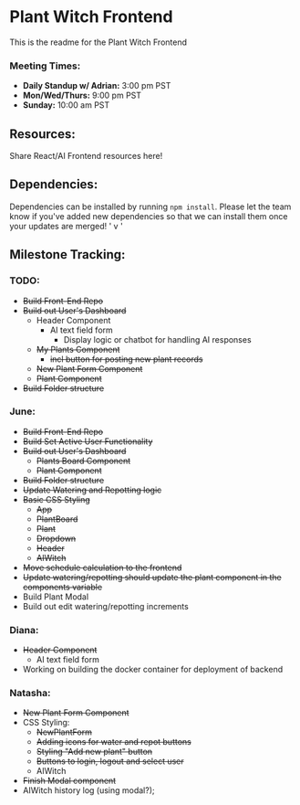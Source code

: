 # Plant Witch Frontend
This is the readme for the Plant Witch Frontend <br>

### Meeting Times:

* **Daily Standup w/ Adrian:** 3:00 pm PST
* **Mon/Wed/Thurs:** 9:00 pm PST
* **Sunday:** 10:00 am PST
## Resources:
Share React/AI Frontend resources here!

## Dependencies:
Dependencies can be installed by running `npm install`. Please let the team know if you've added new dependencies so that we can install them once your updates are merged! ' v  '

## Milestone Tracking:
### TODO:
- ~~Build Front-End Repo~~
- ~~Build out User's Dashboard~~
  - Header Component
    - AI text field form
      - Display logic or chatbot for handling AI responses
  - ~~My Plants Component~~
    - ~~incl button for posting new plant records~~
  - ~~New Plant Form Component~~
  - ~~Plant Component~~
- ~~Build Folder structure~~

### June:

- ~~Build Front-End Repo~~
- ~~Build Set Active User Functionality~~
- ~~Build out User's Dashboard~~
  - ~~Plants Board Component~~
  - ~~Plant Component~~
- ~~Build Folder structure~~
- ~~Update Watering and Repotting logic~~
- ~~Basic CSS Styling~~
  - ~~App~~
  - ~~PlantBoard~~
  - ~~Plant~~
  - ~~Dropdown~~
  - ~~Header~~
  - ~~AIWitch~~
- ~~Move schedule calculation to the frontend~~
- ~~Update watering/repotting should update the plant component in the components variable~~
- Build Plant Modal
- Build out edit watering/repotting increments

### Diana:
- ~~Header Component~~
  - AI text field form
- Working on building the docker container for deployment of backend

### Natasha:

- ~~New Plant Form Component~~
- CSS Styling:
  - ~~NewPlantForm~~
  - ~~Adding icons for water and repot buttons~~
  - ~~Styling "Add new plant" button~~
  - ~~Buttons to login, logout and select user~~
  - AIWitch
- ~~Finish Modal component~~
- AIWitch history log (using modal?);

